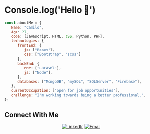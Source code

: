 # Console.log('Hello 👋')

```javascript
const aboutMe = {
   Name: "Camilo",
   Age: 27,
   code: [Javascript, HTML, CSS, Python, PHP],
   technologies: {
      frontEnd: {
         js: ["React"],
         css: ["Bootstrap", "scss"]
      },
      backEnd: {
         PHP: ["Laravel"],
         js: ["Node"],
      },
      databases: ["MongoDB", "mySQL", "SQLServer", "Firebase"],
   },
   currentOccupation: ["open for job opportunities"],
   challenge: "I'm working towards being a better professional.",
};
```

## Connect With Me

<p align="center">
<a href="https://www.linkedin.com/in/camilo-pg/" target="_blank"><img alt="LinkedIn" src="https://img.shields.io/badge/LinkedIn-@camilopg-blue?style=flat&logo=linkedin"></a>
<a href="mailto:cpachecogiancaspero@gmail.com"><img alt="Email" src="https://img.shields.io/badge/Email-cpachecogiancaspero@gmail.com-blue?style=flat&logo=gmail"></a>
</p>
